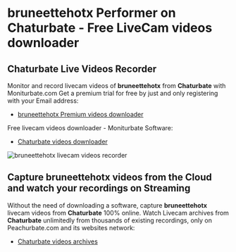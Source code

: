 # bruneettehotx Performer on Chaturbate - Free LiveCam videos downloader

## Chaturbate Live Videos Recorder

Monitor and record livecam videos of **bruneettehotx** from **Chaturbate** with Moniturbate.com
Get a premium trial for free by just and only registering with your Email address:
* [bruneettehotx Premium videos downloader](https://moniturbate.com/request-demo-licence-key.html)

Free livecam videos downloader - Moniturbate Software:
* [Chaturbate videos downloader](https://moniturbate.com/moniturbate-download-software.html)

![bruneettehotx livecam videos recorder](https://peachurnet.com/templates/moniturbate-software.png)


## Capture bruneettehotx videos from the Cloud and watch your recordings on Streaming

Without the need of downloading a software, capture **bruneettehotx** livecam videos from **Chaturbate** 100% online.
Watch Livecam archives from **Chaturbate** unlimitedly from thousands of existing recordings, only on Peachurbate.com and its websites network:
* [Chaturbate videos archives](https://peachurnet.com/)